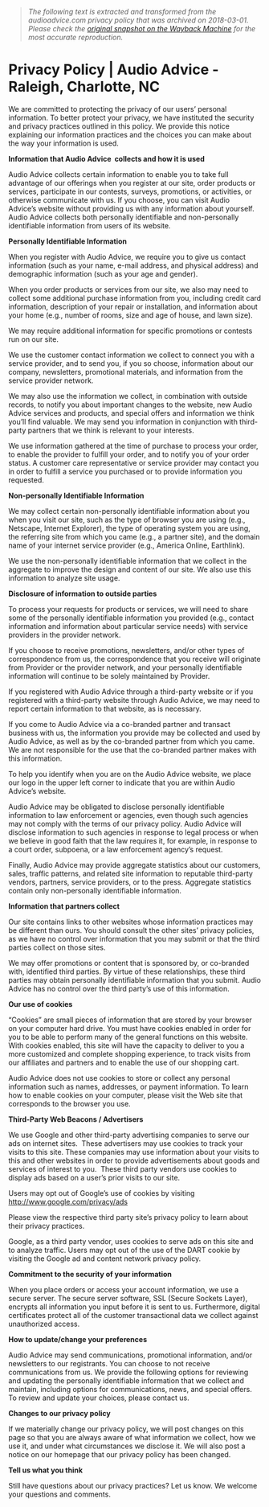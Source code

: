 > *The following text is extracted and transformed from the audioadvice.com privacy policy that was archived on 2018-03-01. Please check the [original snapshot on the Wayback Machine](https://web.archive.org/web/20180301005312id_/https%3A//www.audioadvice.com/content/privacy-policy) for the most accurate reproduction.*

# Privacy Policy | Audio Advice - Raleigh, Charlotte, NC

We are committed to protecting the privacy of our users’ personal information. To better protect your privacy, we have instituted the security and privacy practices outlined in this policy. We provide this notice explaining our information practices and the choices you can make about the way your information is used.

**Information that Audio Advice  collects and how it is used**

Audio Advice collects certain information to enable you to take full advantage of our offerings when you register at our site, order products or services, participate in our contests, surveys, promotions, or activities, or otherwise communicate with us. If you choose, you can visit Audio Advice’s website without providing us with any information about yourself. Audio Advice collects both personally identifiable and non-personally identifiable information from users of its website.

**Personally Identifiable Information**

When you register with Audio Advice, we require you to give us contact information (such as your name, e-mail address, and physical address) and demographic information (such as your age and gender).

When you order products or services from our site, we also may need to collect some additional purchase information from you, including credit card information, description of your repair or installation, and information about your home (e.g., number of rooms, size and age of house, and lawn size).

We may require additional information for specific promotions or contests run on our site.

We use the customer contact information we collect to connect you with a service provider, and to send you, if you so choose, information about our company, newsletters, promotional materials, and information from the service provider network.

We may also use the information we collect, in combination with outside records, to notify you about important changes to the website, new Audio Advice services and products, and special offers and information we think you’ll find valuable. We may send you information in conjunction with third-party partners that we think is relevant to your interests.

We use information gathered at the time of purchase to process your order, to enable the provider to fulfill your order, and to notify you of your order status. A customer care representative or service provider may contact you in order to fulfill a service you purchased or to provide information you requested.

**Non-personally Identifiable Information**

We may collect certain non-personally identifiable information about you when you visit our site, such as the type of browser you are using (e.g., Netscape, Internet Explorer), the type of operating system you are using, the referring site from which you came (e.g., a partner site), and the domain name of your internet service provider (e.g., America Online, Earthlink).

We use the non-personally identifiable information that we collect in the aggregate to improve the design and content of our site. We also use this information to analyze site usage.

**Disclosure of information to outside parties**

To process your requests for products or services, we will need to share some of the personally identifiable information you provided (e.g., contact information and information about particular service needs) with service providers in the provider network.

If you choose to receive promotions, newsletters, and/or other types of correspondence from us, the correspondence that you receive will originate from Provider or the provider network, and your personally identifiable information will continue to be solely maintained by Provider.

If you registered with Audio Advice through a third-party website or if you registered with a third-party website through Audio Advice, we may need to report certain information to that website, as is necessary.

If you come to Audio Advice via a co-branded partner and transact business with us, the information you provide may be collected and used by Audio Advice, as well as by the co-branded partner from which you came. We are not responsible for the use that the co-branded partner makes with this information.

To help you identify when you are on the Audio Advice website, we place our logo in the upper left corner to indicate that you are within Audio Advice’s website.

Audio Advice may be obligated to disclose personally identifiable information to law enforcement or agencies, even though such agencies may not comply with the terms of our privacy policy. Audio Advice will disclose information to such agencies in response to legal process or when we believe in good faith that the law requires it, for example, in response to a court order, subpoena, or a law enforcement agency’s request.

Finally, Audio Advice may provide aggregate statistics about our customers, sales, traffic patterns, and related site information to reputable third-party vendors, partners, service providers, or to the press. Aggregate statistics contain only non-personally identifiable information.

**Information that partners collect**

Our site contains links to other websites whose information practices may be different than ours. You should consult the other sites’ privacy policies, as we have no control over information that you may submit or that the third parties collect on those sites.

We may offer promotions or content that is sponsored by, or co-branded with, identified third parties. By virtue of these relationships, these third parties may obtain personally identifiable information that you submit. Audio Advice has no control over the third party’s use of this information.

**Our use of cookies**

“Cookies” are small pieces of information that are stored by your browser on your computer hard drive. You must have cookies enabled in order for you to be able to perform many of the general functions on this website. With cookies enabled, this site will have the capacity to deliver to you a more customized and complete shopping experience, to track visits from our affiliates and partners and to enable the use of our shopping cart.

Audio Advice does not use cookies to store or collect any personal information such as names, addresses, or payment information. To learn how to enable cookies on your computer, please visit the Web site that corresponds to the browser you use.

**Third-Party Web Beacons / Advertisers**

We use Google and other third-party advertising companies to serve our ads on internet sites.  These advertisers may use cookies to track your visits to this site. These companies may use information about your visits to this and other websites in order to provide advertisements about goods and services of interest to you.  These third party vendors use cookies to display ads based on a user’s prior visits to our site.

Users may opt out of Google’s use of cookies by visiting http://www.google.com/privacy/ads

Please view the respective third party site’s privacy policy to learn about their privacy practices.

Google, as a third party vendor, uses cookies to serve ads on this site and to analyze traffic. Users may opt out of the use of the DART cookie by visiting the Google ad and content network privacy policy.

**Commitment to the security of your information**

When you place orders or access your account information, we use a secure server. The secure server software, SSL (Secure Sockets Layer), encrypts all information you input before it is sent to us. Furthermore, digital certificates protect all of the customer transactional data we collect against unauthorized access.

**How to update/change your preferences**

Audio Advice may send communications, promotional information, and/or newsletters to our registrants. You can choose to not receive communications from us. We provide the following options for reviewing and updating the personally identifiable information that we collect and maintain, including options for communications, news, and special offers. To review and update your choices, please contact us.

**Changes to our privacy policy**

If we materially change our privacy policy, we will post changes on this page so that you are always aware of what information we collect, how we use it, and under what circumstances we disclose it. We will also post a notice on our homepage that our privacy policy has been changed.

**Tell us what you think**

Still have questions about our privacy practices? Let us know. We welcome your questions and comments.
